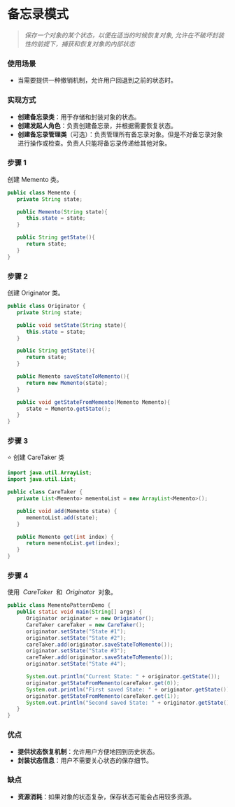 # 备忘录模式

> _保存一个对象的某个状态，以便在适当的时候恢复对象, 允许在不破坏封装性的前提下，捕获和恢复对象的内部状态_

### 使用场景

- 当需要提供一种撤销机制，允许用户回退到之前的状态时。

### 实现方式

- **创建备忘录类**：用于存储和封装对象的状态。
- **创建发起人角色**：负责创建备忘录，并根据需要恢复状态。
- **创建备忘录管理类**（可选）：负责管理所有备忘录对象。但是不对备忘录对象进行操作或检查。负责人只能将备忘录传递给其他对象。

### 步骤 1

创建 Memento 类。

```java
public class Memento {
   private String state;

   public Memento(String state){
      this.state = state;
   }

   public String getState(){
      return state;
   }
}
```

### 步骤 2

创建 Originator 类。

```java
public class Originator {
   private String state;

   public void setState(String state){
      this.state = state;
   }

   public String getState(){
      return state;
   }

   public Memento saveStateToMemento(){
      return new Memento(state);
   }

   public void getStateFromMemento(Memento Memento){
      state = Memento.getState();
   }
}
```

### 步骤 3

⭐ 创建 CareTaker 类

```java
import java.util.ArrayList;
import java.util.List;

public class CareTaker {
   private List<Memento> mementoList = new ArrayList<Memento>();

   public void add(Memento state) {
      mementoList.add(state);
   }

   public Memento get(int index) {
      return mementoList.get(index);
   }
}
```

### 步骤 4

使用  *CareTaker*  和  *Originator*  对象。

```java
public class MementoPatternDemo {
   public static void main(String[] args) {
      Originator originator = new Originator();
      CareTaker careTaker = new CareTaker();
      originator.setState("State #1");
      originator.setState("State #2");
      careTaker.add(originator.saveStateToMemento());
      originator.setState("State #3");
      careTaker.add(originator.saveStateToMemento());
      originator.setState("State #4");

      System.out.println("Current State: " + originator.getState());
      originator.getStateFromMemento(careTaker.get(0));
      System.out.println("First saved State: " + originator.getState());
      originator.getStateFromMemento(careTaker.get(1));
      System.out.println("Second saved State: " + originator.getState());
   }
}
```

### 优点

- **提供状态恢复机制**：允许用户方便地回到历史状态。
- **封装状态信息**：用户不需要关心状态的保存细节。

### 缺点

- **资源消耗**：如果对象的状态复杂，保存状态可能会占用较多资源。
